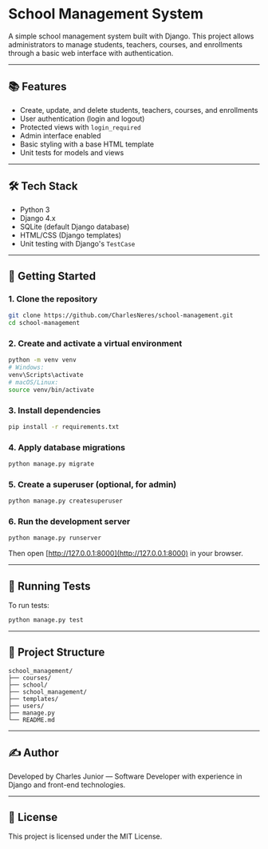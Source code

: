 # School Management System

A simple school management system built with Django. This project allows administrators to manage students, teachers, courses, and enrollments through a basic web interface with authentication.

---

## 📚 Features

- Create, update, and delete students, teachers, courses, and enrollments
- User authentication (login and logout)
- Protected views with `login_required`
- Admin interface enabled
- Basic styling with a base HTML template
- Unit tests for models and views

---

## 🛠️ Tech Stack

- Python 3
- Django 4.x
- SQLite (default Django database)
- HTML/CSS (Django templates)
- Unit testing with Django's `TestCase`

---

## 🚀 Getting Started

### 1. Clone the repository

```bash
git clone https://github.com/CharlesNeres/school-management.git
cd school-management
```

### 2. Create and activate a virtual environment

```bash
python -m venv venv
# Windows:
venv\Scripts\activate
# macOS/Linux:
source venv/bin/activate
```

### 3. Install dependencies

```bash
pip install -r requirements.txt
```

### 4. Apply database migrations

```bash
python manage.py migrate
```

### 5. Create a superuser (optional, for admin)

```bash
python manage.py createsuperuser
```

### 6. Run the development server

```bash
python manage.py runserver
```

Then open [http://127.0.0.1:8000](http://127.0.0.1:8000) in your browser.

---

## 🧪 Running Tests

To run tests:

```bash
python manage.py test
```

---

## 📁 Project Structure

```
school_management/
├── courses/
├── school/
├── school_management/
├── templates/
├── users/
├── manage.py
└── README.md
```

---

## ✍️ Author

Developed by Charles Junior — Software Developer with experience in Django and front-end technologies.

---

## 📜 License

This project is licensed under the MIT License.
